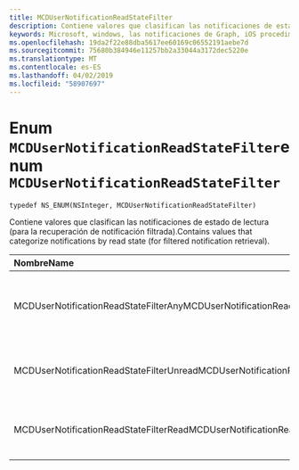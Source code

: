 ```yaml
---
title: MCDUserNotificationReadStateFilter
description: Contiene valores que clasifican las notificaciones de estado de lectura (para la recuperación de notificación filtrada).
keywords: Microsoft, windows, las notificaciones de Graph, iOS procedimientos, procedimientos iPhone
ms.openlocfilehash: 19da2f22e88dba5617ee60169c06552191aebe7d
ms.sourcegitcommit: 75680b384946e11257bb2a33044a3172dec5220e
ms.translationtype: MT
ms.contentlocale: es-ES
ms.lasthandoff: 04/02/2019
ms.locfileid: "58907697"
---
```

# <a name="enum-mcdusernotificationreadstatefilter"></a><span data-ttu-id="8103e-104">Enum `MCDUserNotificationReadStateFilter`</span><span class="sxs-lookup"><span data-stu-id="8103e-104">enum `MCDUserNotificationReadStateFilter`</span></span>

```
typedef NS_ENUM(NSInteger, MCDUserNotificationReadStateFilter)
```

<span data-ttu-id="8103e-105">Contiene valores que clasifican las notificaciones de estado de lectura (para la recuperación de notificación filtrada).</span><span class="sxs-lookup"><span data-stu-id="8103e-105">Contains values that categorize notifications by read state (for filtered notification retrieval).</span></span>

|<span data-ttu-id="8103e-106">Nombre</span><span class="sxs-lookup"><span data-stu-id="8103e-106">Name</span></span> | <span data-ttu-id="8103e-107">Valor</span><span class="sxs-lookup"><span data-stu-id="8103e-107">Value</span></span> | <span data-ttu-id="8103e-108">Descripción</span><span class="sxs-lookup"><span data-stu-id="8103e-108">Description</span></span> |
|:-- |:-- |:-- |
|   <span data-ttu-id="8103e-109">MCDUserNotificationReadStateFilterAny</span><span class="sxs-lookup"><span data-stu-id="8103e-109">MCDUserNotificationReadStateFilterAny</span></span> | <span data-ttu-id="8103e-110">0</span><span class="sxs-lookup"><span data-stu-id="8103e-110">0</span></span> | <span data-ttu-id="8103e-111">Incluir notificaciones independientemente del estado de lectura.</span><span class="sxs-lookup"><span data-stu-id="8103e-111">Include notifications regardless of read state.</span></span>|
|   <span data-ttu-id="8103e-112">MCDUserNotificationReadStateFilterUnread</span><span class="sxs-lookup"><span data-stu-id="8103e-112">MCDUserNotificationReadStateFilterUnread</span></span> | <span data-ttu-id="8103e-113">1</span><span class="sxs-lookup"><span data-stu-id="8103e-113">1</span></span> | <span data-ttu-id="8103e-114">Incluyen las notificaciones que no los ha leído.</span><span class="sxs-lookup"><span data-stu-id="8103e-114">Include notifications that haven't been read.</span></span>|
|   <span data-ttu-id="8103e-115">MCDUserNotificationReadStateFilterRead</span><span class="sxs-lookup"><span data-stu-id="8103e-115">MCDUserNotificationReadStateFilterRead</span></span> | <span data-ttu-id="8103e-116">2</span><span class="sxs-lookup"><span data-stu-id="8103e-116">2</span></span> | <span data-ttu-id="8103e-117">Incluyen las notificaciones que se han leído.</span><span class="sxs-lookup"><span data-stu-id="8103e-117">Include notifications that have been read.</span></span> |